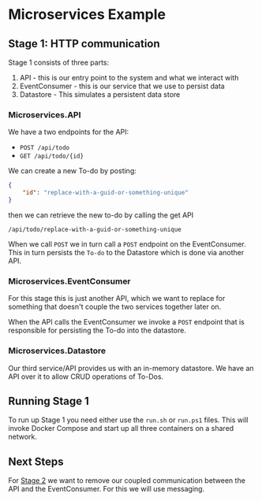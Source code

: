 # Microservices Example

## Stage 1: HTTP communication

Stage 1 consists of three parts:

1. API - this is our entry point to the system and what we interact with
2. EventConsumer - this is our service that we use to persist data
3. Datastore - This simulates a persistent data store

### Microservices.API

We have a two endpoints for the API:

- `POST /api/todo`
- `GET /api/todo/{id}`

We can create a new To-do by posting:

```json
{
    "id": "replace-with-a-guid-or-something-unique"
}
```

then we can retrieve the new to-do by calling the get API

```http
/api/todo/replace-with-a-guid-or-something-unique
```

When we call `POST` we in turn call a `POST` endpoint on the EventConsumer. This in turn persists the `To-do` to the Datastore which is done via another API.

### Microservices.EventConsumer

For this stage this is just another API, which we want to replace for something that doesn't couple the two services together later on.

When the API calls the EventConsumer we invoke a `POST` endpoint that is responsible for persisting the To-do into the datastore.

### Microservices.Datastore

Our third service/API provides us with an in-memory datastore. We have an API over it to allow CRUD operations of To-Dos.

## Running Stage 1

To run up Stage 1 you need either use the `run.sh` or `run.ps1` files. This will invoke Docker Compose and start up all three containers on a shared network.

## Next Steps

For [Stage 2](https://github.com/DevJonny/MicroserviceExample/tree/stage2) we want to remove our coupled communication between the API and the EventConsumer. For this we will use messaging.